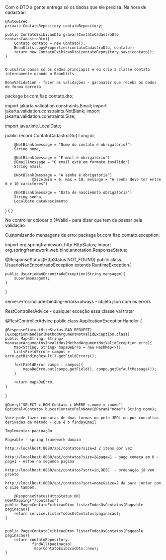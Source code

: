 Com o DTO a gente entrega só os dados que ele precisa.
Na hora de cadastrar:

    @Autowired
    private ContatoRepository contatoRepository;

    public ContatoExibicaoDto gravar(ContatoCadastroDto contatoCadastroDto){
        Contato contato = new Contato();
        BeanUtils.copyProperties(contatoCadastroDto, contato);
        return new ContatoExibicaoDto(contatoRepository.save(contato));
    }


    O usuário passa só os dados princiapis e eu crio a classe contato internamente usando o BeanUtils

    BeanValidation - fazer as validações - garanatir que receba os dados de forma correta


package br.com.fiap.contato.dto;

import jakarta.validation.constraints.Email;
import jakarta.validation.constraints.NotBlank;
import jakarta.validation.constraints.Size;

import java.time.LocalDate;

public record ContatoCadastroDto(
        Long id,

        @NotBlank(message = "Nome do contato é obrigatório!")
        String nome,

        @NotBlank(message = "E-mail é obrigatório")
        @Email(message = "O email está em formato inválido")
        String email,

        @NotBlank(message = "A senha é obrigatória")
                @Size(min = 6, max = 10, message = "A senha deve ter entre 6 e 10 caracteres")

        @NotBlank(message = "Data de nasciemnto obrigatória")
        String senha,
        LocalDate dataNascimento
) {
}

No controller colocar o @Valid - para dizer que tem de passar pela validação

Customizando mensagens de erro: package br.com.fiap.contato.exception;

import org.springframework.http.HttpStatus;
import org.springframework.web.bind.annotation.ResponseStatus;

@ResponseStatus(HttpStatus.NOT_FOUND)
public class UsuarioNaoEncontradoException extends RuntimeException{

    public UsuarioNaoEncontradoException(String mensagem){
        super(mensagem);
    }
}

server.error.include-binding-errors=always - objeto json com os errors


RestControllerAdvice - qualquer exceção essa classe vai tratar

@RestControllerAdvice
public class ApplicationExceptionHandler {

    @ResponseStatus(HttpStatus.BAD_REQUEST)
    @ExceptionHandler(MethodArgumentNotValidException.class)
    public Map<String, String> manusearArgumentosInvalidos(MethodArgumentNotValidException erro){
        Map<String, String> mapaDeErro = new HashMap<>();
        List<FieldError> campos = erro.getBindingResult().getFieldErrors();

        for(FieldError campo : campos){
            mapaDeErro.put(campo.getField(), campo.getDefaultMessage());
        }

        return mapaDeErro;
    }

}

    @Query("SELECT c ROM Contato c WHERE c.nome = :nome")
    Optional<Contato> buscarContatoPeloNome(@Param("nome") String nome);

    Voce pode fazer consutas de duas formas ou pelo JPQL ou por consultas derivadas de método - que é o findByEmail

    Implementar paginação

    Pageable - spring framework domain

    http://localhost:8080/api/contatos?size=2 2 itens por vez

    http://localhost:8080/api/contatos?size=2&page=1 - page começa em 0 - page1 - estou na segunda pagina

    http://localhost:8080/api/contatos?sort=id,DESC  - ordenação já vem pronto 

    http://localhost:8080/api/contatos?sort=nome&size=2 da para juntar com o size também.

        @ResponseStatus(HttpStatus.OK)
    @GetMapping("/contatos")
    public Page<ContatoExibicaoDto> listarTodosOsContatos(Pageable paginacao){
        return service.listarTodosOsContatos(paginacao);
    }


    public Page<ContatoExibicaoDto> listarTodosOsContatos(Pageable paginacao){
        return contatoRepository.
                findAll(paginacao)
                .map(ContatoExibicaoDto::new);
    }